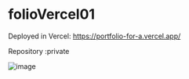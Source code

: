 # folioVercel01

Deployed in Vercel: https://portfolio-for-a.vercel.app/ 

Repository :private

![image](https://github.com/aritrichatterjee9/folioVercel01/assets/73156770/a767adfe-4f36-4b42-b6d8-54dae7a2bf47)
